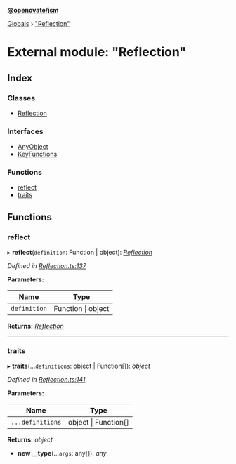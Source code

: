 **[@openovate/jsm](../README.md)**

[Globals](../globals.md) › [&quot;Reflection&quot;](_reflection_.md)

# External module: "Reflection"

## Index

### Classes

* [Reflection](../classes/_reflection_.reflection.md)

### Interfaces

* [AnyObject](../interfaces/_reflection_.anyobject.md)
* [KeyFunctions](../interfaces/_reflection_.keyfunctions.md)

### Functions

* [reflect](_reflection_.md#reflect)
* [traits](_reflection_.md#traits)

## Functions

###  reflect

▸ **reflect**(`definition`: Function | object): *[Reflection](../classes/_reflection_.reflection.md)*

*Defined in [Reflection.ts:137](https://github.com/Openovate/jsm/blob/4675aed/src/Reflection.ts#L137)*

**Parameters:**

Name | Type |
------ | ------ |
`definition` | Function &#124; object |

**Returns:** *[Reflection](../classes/_reflection_.reflection.md)*

___

###  traits

▸ **traits**(...`definitions`: object | Function[]): *object*

*Defined in [Reflection.ts:141](https://github.com/Openovate/jsm/blob/4675aed/src/Reflection.ts#L141)*

**Parameters:**

Name | Type |
------ | ------ |
`...definitions` | object &#124; Function[] |

**Returns:** *object*

* **new __type**(...`args`: any[]): *any*